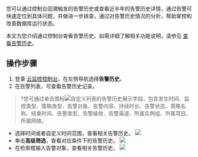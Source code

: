 您可以通过控制台回溯触发的告警历史或查看近半年的告警历史详情，通过告警可快速定位到具体问题，并做进一步排查，通过对告警历史情况的分析，帮助掌控和改善数据库运行状态。

本文为您介绍通过控制台查看告警历史。如需详细了解相关功能说明，请参见 [查看告警历史](https://intl.cloud.tencent.com/document/product/248/38909)。

## 操作步骤
1. 登录 [云监控控制台](https://console.cloud.tencent.com/monitor/alarm2/history)，在左侧导航选择**告警历史**。
2. 在告警列表，可查看告警历史记录。
>?您可通过单击图标![](https://qcloudimg.tencent-cloud.cn/raw/742b4c4eb7aaa943650e0c61971c163f.png)自定义列表的告警历史展示字段，包含发生时间、监控类型、策略类型、告警对象、告警内容、持续时长、告警状态、策略名称、结束时间、告警类型、告警接收、告警渠道、所属实例组、所属项目、所属网络。
>
   - 选择时间或者自定义时间范围，查看相关告警历史。
![](https://staticintl.cloudcachetci.com/yehe/backend-news/jv5R916_3.png)
   - 单击**高级筛选**，查看对应条件下的告警历史。
![](https://staticintl.cloudcachetci.com/yehe/backend-news/izZH811_4.png)
   - 在检索框输入告警对象，查看相关告警历史。
![](https://staticintl.cloudcachetci.com/yehe/backend-news/rIET714_5.png)

